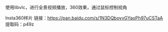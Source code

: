使用libvlc，进行全景视频播放，360效果，通过鼠标控制视角


Insta360样片
链接：https://pan.baidu.com/s/1N3DQboyvGYaoPh97uCSTaA 
提取码：p49z 